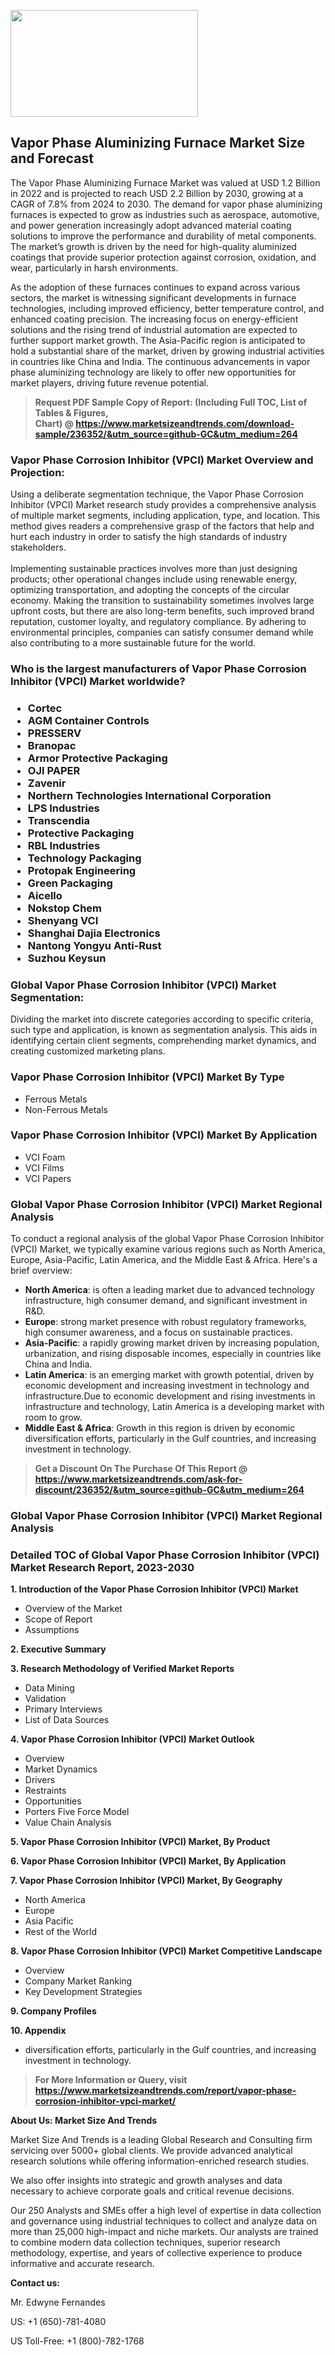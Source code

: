 <p><img class="alignnone size-medium wp-image-20088" src="https://ffe5etoiles.com/wp-content/uploads/2024/12/MST1-300x171.png" alt="" width="300" height="171" /></p><h2>Vapor Phase Aluminizing Furnace Market Size and Forecast</h2><p>The Vapor Phase Aluminizing Furnace Market was valued at USD 1.2 Billion in 2022 and is projected to reach USD 2.2 Billion by 2030, growing at a CAGR of 7.8% from 2024 to 2030. The demand for vapor phase aluminizing furnaces is expected to grow as industries such as aerospace, automotive, and power generation increasingly adopt advanced material coating solutions to improve the performance and durability of metal components. The market’s growth is driven by the need for high-quality aluminized coatings that provide superior protection against corrosion, oxidation, and wear, particularly in harsh environments.</p><p>As the adoption of these furnaces continues to expand across various sectors, the market is witnessing significant developments in furnace technologies, including improved efficiency, better temperature control, and enhanced coating precision. The increasing focus on energy-efficient solutions and the rising trend of industrial automation are expected to further support market growth. The Asia-Pacific region is anticipated to hold a substantial share of the market, driven by growing industrial activities in countries like China and India. The continuous advancements in vapor phase aluminizing technology are likely to offer new opportunities for market players, driving future revenue potential.</p></p><blockquote id="" class=""><strong>Request PDF Sample Copy of Report: (Including Full TOC, List of Tables &amp; Figures, Chart)&nbsp;@&nbsp;<strong><a href="https://www.marketsizeandtrends.com/download-sample/236352/&utm_source=github-GC&utm_medium=264" target="_blank">https://www.marketsizeandtrends.com/download-sample/236352/&utm_source=github-GC&utm_medium=264</a></strong></strong></blockquote><h3 id="" class="">Vapor Phase Corrosion Inhibitor (VPCI) Market&nbsp;Overview and Projection:</h3><p id="" class="">Using a deliberate segmentation technique, the Vapor Phase Corrosion Inhibitor (VPCI) Market research study provides a comprehensive analysis of multiple market segments, including application, type, and location. This method gives readers a comprehensive grasp of the factors that help and hurt each industry in order to satisfy the high standards of industry stakeholders. <br /> <br />Implementing sustainable practices involves more than just designing products; other operational changes include using renewable energy, optimizing transportation, and adopting the concepts of the circular economy. Making the transition to sustainability sometimes involves large upfront costs, but there are also long-term benefits, such improved brand reputation, customer loyalty, and regulatory compliance. By adhering to environmental principles, companies can satisfy consumer demand while also contributing to a more sustainable future for the world.</p><h3 id="" class="">Who is the largest manufacturers of&nbsp;Vapor Phase Corrosion Inhibitor (VPCI) Market worldwide?</h3><h3 class=""><p><ul><li>Cortec </li><li> AGM Container Controls </li><li> PRESSERV </li><li> Branopac </li><li> Armor Protective Packaging </li><li> OJI PAPER </li><li> Zavenir </li><li> Northern Technologies International Corporation </li><li> LPS Industries </li><li> Transcendia </li><li> Protective Packaging </li><li> RBL Industries </li><li> Technology Packaging </li><li> Protopak Engineering </li><li> Green Packaging </li><li> Aicello </li><li> Nokstop Chem </li><li> Shenyang VCI </li><li> Shanghai Dajia Electronics </li><li> Nantong Yongyu Anti-Rust </li><li> Suzhou Keysun</li></ul></p></h3><h3 id="" class="">Global&nbsp;Vapor Phase Corrosion Inhibitor (VPCI) Market Segmentation:</h3><p id="" class="">Dividing the market into discrete categories according to specific criteria, such type and application, is known as segmentation analysis. This aids in identifying certain client segments, comprehending market dynamics, and creating customized marketing plans.</p><h3 id="" class="">Vapor Phase Corrosion Inhibitor (VPCI) Market&nbsp;By Type</h3><p><p><ul><li>Ferrous Metals</li><li> Non-Ferrous Metals</p></li></ul></p></p><h3 id="" class="">Vapor Phase Corrosion Inhibitor (VPCI) Market&nbsp;By Application</h3><p class=""><p><ul><li>VCI Foam</li><li> VCI Films</li><li> VCI Papers</li></ul></p></p><h3 id="" class="">Global Vapor Phase Corrosion Inhibitor (VPCI) Market Regional Analysis</h3><p id="" class="">To conduct a regional analysis of the global Vapor Phase Corrosion Inhibitor (VPCI) Market, we typically examine various regions such as North America, Europe, Asia-Pacific, Latin America, and the Middle East &amp; Africa. Here's a brief overview:</p><ul><li><strong>North America</strong>: is often a leading market due to advanced technology infrastructure, high consumer demand, and significant investment in R&amp;D.</li><li><strong>Europe</strong>: strong market presence with robust regulatory frameworks, high consumer awareness, and a focus on sustainable practices.</li><li><strong>Asia-Pacific</strong>: a rapidly growing market driven by increasing population, urbanization, and rising disposable incomes, especially in countries like China and India.</li><li><strong>Latin America</strong>: is an emerging market with growth potential, driven by economic development and increasing investment in technology and infrastructure.Due to economic development and rising investments in infrastructure and technology, Latin America is a developing market with room to grow.</li><li><strong>Middle East &amp; Africa</strong>: Growth in this region is driven by economic diversification efforts, particularly in the Gulf countries, and increasing investment in technology.</li></ul><blockquote id="" class=""><strong>Get a Discount On The Purchase Of This Report @ <strong><a href="https://www.marketsizeandtrends.com/ask-for-discount/236352/&utm_source=github-GC&utm_medium=264" target="_blank">https://www.marketsizeandtrends.com/ask-for-discount/236352/&utm_source=github-GC&utm_medium=264</a></strong></strong></blockquote><h3 id="" class="">Global Vapor Phase Corrosion Inhibitor (VPCI) Market Regional Analysis</h3><h3 id="" class="">Detailed TOC of Global Vapor Phase Corrosion Inhibitor (VPCI) Market Research Report, 2023-2030</h3><p id="" class=""><strong>1. Introduction of the Vapor Phase Corrosion Inhibitor (VPCI) Market</strong></p><ul><li>Overview of the Market</li><li>Scope of Report</li><li>Assumptions</li></ul><p id="" class=""><strong>2. Executive Summary</strong></p><p id="" class=""><strong>3. Research Methodology of Verified Market Reports</strong></p><ul><li>Data Mining</li><li>Validation</li><li>Primary Interviews</li><li>List of Data Sources</li></ul><p id="" class=""><strong>4. Vapor Phase Corrosion Inhibitor (VPCI) Market Outlook</strong></p><ul><li>Overview</li><li>Market Dynamics</li><li>Drivers</li><li>Restraints</li><li>Opportunities</li><li>Porters Five Force Model</li><li>Value Chain Analysis</li></ul><p id="" class=""><strong>5. Vapor Phase Corrosion Inhibitor (VPCI) Market, By Product</strong></p><p id="" class=""><strong>6. Vapor Phase Corrosion Inhibitor (VPCI) Market, By Application</strong></p><p id="" class=""><strong>7. Vapor Phase Corrosion Inhibitor (VPCI) Market, By Geography</strong></p><ul><li>North America</li><li>Europe</li><li>Asia Pacific</li><li>Rest of the World</li></ul><p id="" class=""><strong>8. Vapor Phase Corrosion Inhibitor (VPCI) Market Competitive Landscape</strong></p><ul><li>Overview</li><li>Company Market Ranking</li><li>Key Development Strategies</li></ul><p id="" class=""><strong>9. Company Profiles</strong></p><p id="" class=""><strong>10. Appendix</strong></p><ul><li>diversification efforts, particularly in the Gulf countries, and increasing investment in technology.</li></ul><blockquote id="" class=""><strong>For More Information or Query, visit <strong><strong><a href="https://www.marketsizeandtrends.com/report/vapor-phase-corrosion-inhibitor-vpci-market/" target="_blank">https://www.marketsizeandtrends.com/report/vapor-phase-corrosion-inhibitor-vpci-market/</a></strong></strong></strong></blockquote><p id="" class=""><strong>About Us: Market Size And Trends</strong></p><p id="" class="">Market Size And Trends is a leading Global Research and Consulting firm servicing over 5000+ global clients. We provide advanced analytical research solutions while offering information-enriched research studies.</p><p id="" class="">We also offer insights into strategic and growth analyses and data necessary to achieve corporate goals and critical revenue decisions.</p><p id="" class="">Our 250 Analysts and SMEs offer a high level of expertise in data collection and governance using industrial techniques to collect and analyze data on more than 25,000 high-impact and niche markets. Our analysts are trained to combine modern data collection techniques, superior research methodology, expertise, and years of collective experience to produce informative and accurate research.</p><p id="" class=""><strong>Contact us:</strong></p><p id="" class="">Mr. Edwyne Fernandes</p><p id="" class="">US: +1 (650)-781-4080</p><p id="" class="">US Toll-Free: +1 (800)-782-1768</p>
